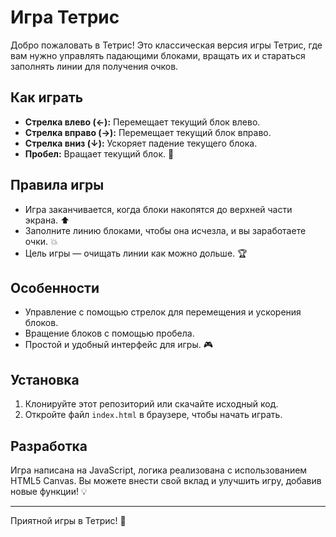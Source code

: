 # Игра Тетрис

Добро пожаловать в Тетрис! Это классическая версия игры Тетрис, где вам нужно управлять падающими блоками, вращать их и стараться заполнять линии для получения очков.

## Как играть

- **Стрелка влево (←):** Перемещает текущий блок влево.
- **Стрелка вправо (→):** Перемещает текущий блок вправо.
- **Стрелка вниз (↓):** Ускоряет падение текущего блока.
- **Пробел:** Вращает текущий блок. 🔄

## Правила игры

- Игра заканчивается, когда блоки накопятся до верхней части экрана. ⬆️
- Заполните линию блоками, чтобы она исчезла, и вы заработаете очки. 💥
- Цель игры — очищать линии как можно дольше. 🏆

## Особенности

- Управление с помощью стрелок для перемещения и ускорения блоков.
- Вращение блоков с помощью пробела.
- Простой и удобный интерфейс для игры. 🎮

## Установка

1. Клонируйте этот репозиторий или скачайте исходный код.
2. Откройте файл `index.html` в браузере, чтобы начать играть.

## Разработка

Игра написана на JavaScript, логика реализована с использованием HTML5 Canvas. Вы можете внести свой вклад и улучшить игру, добавив новые функции! 💡

---

Приятной игры в Тетрис! 🎉

